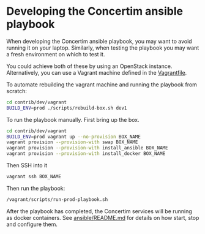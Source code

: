 # Developing the Concertim ansible playbook

When developing the Concertim ansible playbook, you may want to avoid running
it on your laptop.  Similarly, when testing the playbook you may want a fresh
environment on which to test it.

You could achieve both of these by using an OpenStack instance.
Alternatively, you can use a Vagrant machine defined in the
[Vagrantfile](/contrib/dev/vagrant/Vagrantfile).

To automate rebuilding the vagrant machine and running the playbook from scratch:

```sh
cd contrib/dev/vagrant
BUILD_ENV=prod ./scripts/rebuild-box.sh dev1
```

To run the playbook manually. First bring up the box.

```sh
cd contrib/dev/vagrant
BUILD_ENV=prod vagrant up --no-provision BOX_NAME
vagrant provision --provision-with swap BOX_NAME
vagrant provision --provision-with install_ansible BOX_NAME
vagrant provision --provision-with install_docker BOX_NAME
```

Then SSH into it

```sh
vagrant ssh BOX_NAME
```

Then run the playbook:

```sh
/vagrant/scripts/run-prod-playbook.sh
```

After the playbook has completed, the Concertim services will be running as docker containers.
See [ansible/README.md](/ansible/README.md) for details on how start, stop and configure them.

